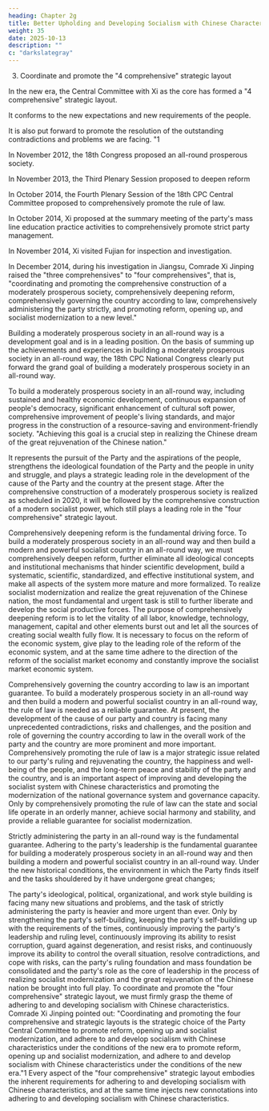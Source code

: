 ```yaml
---
heading: Chapter 2g
title: Better Upholding and Developing Socialism with Chinese Characteristics
weight: 35
date: 2025-10-13
description: ""
c: "darkslategray"
---
```



3. Coordinate and promote the "4 comprehensive" strategic layout

In the new era, the Central Committee with Xi as the core has formed a "4 comprehensive" strategic layout.

It conforms to the new expectations and new requirements of the people.

It is also put forward to promote the resolution of the outstanding contradictions and problems we
are facing. "1 

In November 2012, the 18th Congress proposed an all-round prosperous society.

In November 2013, the Third Plenary Session proposed to deepen reform

In October 2014, the Fourth Plenary Session of the 18th CPC Central Committee proposed to comprehensively promote the rule of law.

In October 2014, Xi proposed at the summary meeting of the party's mass line education practice activities to comprehensively promote
strict party management.

In November 2014, Xi visited Fujian for inspection and investigation.

In December 2014, during his investigation in Jiangsu, Comrade Xi Jinping raised the "three comprehensives" to "four comprehensives", that is, "coordinating and promoting the comprehensive construction of a moderately prosperous society, comprehensively
deepening reform, comprehensively governing the country according to law, comprehensively administering the party strictly, and promoting reform, opening up, and socialist modernization to a
new level." 

Building a moderately prosperous society in an all-round way is a development goal and is in a
leading position. On the basis of summing up the achievements and experiences in building a
moderately prosperous society in an all-round way, the 18th CPC National Congress clearly put
forward the grand goal of building a moderately prosperous society in an all-round way. 

To build a
moderately prosperous society in an all-round way, including sustained and healthy economic
development, continuous expansion of people's democracy, significant enhancement of cultural soft
power, comprehensive improvement of people's living standards, and major progress in the
construction of a resource-saving and environment-friendly society. "Achieving this goal is a crucial
step in realizing the Chinese dream of the great rejuvenation of the Chinese nation."

It represents the pursuit of the Party and the aspirations of the people, strengthens the ideological
foundation of the Party and the people in unity and struggle, and plays a strategic leading role in the
development of the cause of the Party and the country at the present stage. After the comprehensive
construction of a moderately prosperous society is realized as scheduled in 2020, it will be followed
by the comprehensive construction of a modern socialist power, which still plays a leading role in
the "four comprehensive" strategic layout.

Comprehensively deepening reform is the fundamental driving force. To build a moderately
prosperous society in an all-round way and then build a modern and powerful socialist country in
an all-round way, we must comprehensively deepen reform, further eliminate all ideological
concepts and institutional mechanisms that hinder scientific development, build a systematic,
scientific, standardized, and effective institutional system, and make all aspects of the system more
mature and more formalized. To realize socialist modernization and realize the great rejuvenation
of the Chinese nation, the most fundamental and urgent task is still to further liberate and develop
the social productive forces. The purpose of comprehensively deepening reform is to let the vitality
of all labor, knowledge, technology, management, capital and other elements burst out and let all
the sources of creating social wealth fully flow. It is necessary to focus on the reform of the economic
system, give play to the leading role of the reform of the economic system, and at the same time
adhere to the direction of the reform of the socialist market economy and constantly improve the
socialist market economic system.

Comprehensively governing the country according to law is an important guarantee. To build a
moderately prosperous society in an all-round way and then build a modern and powerful socialist
country in an all-round way, the rule of law is needed as a reliable guarantee. At present, the
development of the cause of our party and country is facing many unprecedented contradictions,
risks and challenges, and the position and role of governing the country according to law in the
overall work of the party and the country are more prominent and more important. Comprehensively
promoting the rule of law is a major strategic issue related to our party's ruling and rejuvenating the
country, the happiness and well-being of the people, and the long-term peace and stability of the
party and the country, and is an important aspect of improving and developing the socialist system
with Chinese characteristics and promoting the modernization of the national governance system
and governance capacity. Only by comprehensively promoting the rule of law can the state and
social life operate in an orderly manner, achieve social harmony and stability, and provide a reliable
guarantee for socialist modernization.

Strictly administering the party in an all-round way is the fundamental guarantee. Adhering to the
party's leadership is the fundamental guarantee for building a moderately prosperous society in an
all-round way and then building a modern and powerful socialist country in an all-round way. Under
the new historical conditions, the environment in which the Party finds itself and the tasks
shouldered by it have undergone great changes;

The party's ideological, political, organizational, and work style building is facing many new
situations and problems, and the task of strictly administering the party is heavier and more urgent
than ever. Only by strengthening the party's self-building, keeping the party's self-building up with
the requirements of the times, continuously improving the party's leadership and ruling level,
continuously improving its ability to resist corruption, guard against degeneration, and resist risks,
and continuously improve its ability to control the overall situation, resolve contradictions, and cope
with risks, can the party's ruling foundation and mass foundation be consolidated and the party's
role as the core of leadership in the process of realizing socialist modernization and the great
rejuvenation of the Chinese nation be brought into full play.
To coordinate and promote the "four comprehensive" strategic layout, we must firmly grasp the
theme of adhering to and developing socialism with Chinese characteristics. Comrade Xi Jinping
pointed out: "Coordinating and promoting the four comprehensive and strategic layouts is the
strategic choice of the Party Central Committee to promote reform, opening up and socialist
modernization, and adhere to and develop socialism with Chinese characteristics under the
conditions of the new era to promote reform, opening up and socialist modernization, and adhere to
and develop socialism with Chinese characteristics under the conditions of the new era."1 Every
aspect of the "four comprehensive" strategic layout embodies the inherent requirements for adhering
to and developing socialism with Chinese characteristics, and at the same time injects new
connotations into adhering to and developing socialism with Chinese characteristics.

